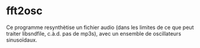 fft2osc
=======
Ce programme resynthètise un fichier audio (dans les limites de ce que peut traiter libsndfile, c.à.d. pas de mp3s), avec un ensemble de oscillateurs sinusoïdaux.
